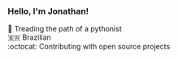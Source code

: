 ### Hello, I'm Jonathan!

:snake: Treading the path of a pythonist <br> 
:brazil: Brazilian <br>
:octocat: Contributing with open source projects <br>
<br>



